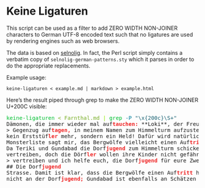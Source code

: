 # Keine Ligaturen

This script can be used as a filter to add ZERO WIDTH NON-JOINER
characters to German UTF-8 encoded text such that no ligatures are
used by rendering engines such as web browsers.

The data is based on
[selnolig](https://github.com/micoloretan/selnolig/). In fact, the
Perl script simply contains a verbatim copy of
`selnolig-german-patterns.sty` which it parses in order to do the
appropriate replacements.

Example usage:

```
keine-ligaturen < example.md | markdown > example.html
```

Here’s the result piped through grep to make the ZERO WIDTH NON-JOINER
U+200C visible:

<pre><font color="#00BF32">keine-ligaturen</font> <font color="#7CB02C">&lt;</font> <font color="#7CB02C">Farnthal.md</font> <font color="#8EEB00">|</font> <font color="#00BF32">grep</font> <font color="#04819E">-P</font> <font color="#206676">&quot;\x{200c}\S+&quot;</font>
Dämonen, die immer wieder mal auf‌<font color="#EF2828"><b>tauchen:</b></font> **Loki**, der Freund aller
&gt; Gegenzug auf‌<font color="#EF2828"><b>tagen,</b></font> in meinem Namen zum Himmelturm aufzusteigen und
kein Erststüf‌<font color="#EF2828"><b>ler</b></font> mehr, sondern ein Held! Dafür wird natürlich auch
Monsterliste sagt mir, das Bergwölfe vielleicht einen Auf‌<font color="#EF2828"><b>tritt</b></font> haben
Da Teriki und Gundabad die Dorf‌<font color="#EF2828"><b>jugend</b></font> zum Himmelturm schicken wollen,
vertreiben, doch die Dörf‌<font color="#EF2828"><b>ler</b></font> wollen ihre Kinder nicht gefährden.
&gt; vertreiben und ich helfe euch, die Dorf‌<font color="#EF2828"><b>jugend</b></font> für eure Zwecke zu
## Die Dorf‌<font color="#EF2828"><b>jugend</b></font>
Strasse. Damit ist klar, dass die Bergwölfe einen Auf‌<font color="#EF2828"><b>tritt</b></font> haben
nicht an der Dorf‌<font color="#EF2828"><b>jugend;</b></font> Gundabad ist ebenfalls an Schätzen
</pre>
